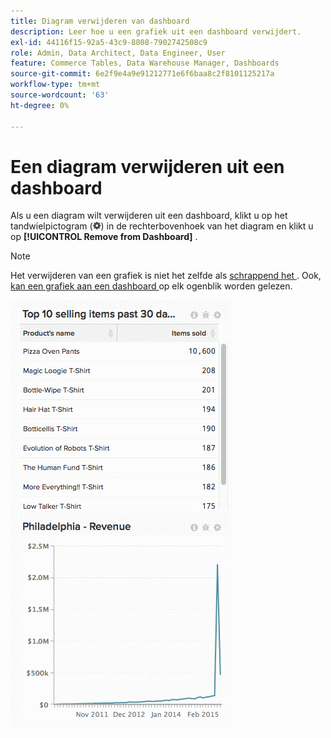 ```yaml
---
title: Diagram verwijderen van dashboard
description: Leer hoe u een grafiek uit een dashboard verwijdert.
exl-id: 44116f15-92a5-43c9-8808-7902742508c9
role: Admin, Data Architect, Data Engineer, User
feature: Commerce Tables, Data Warehouse Manager, Dashboards
source-git-commit: 6e2f9e4a9e91212771e6f6baa8c2f8101125217a
workflow-type: tm+mt
source-wordcount: '63'
ht-degree: 0%

---
```


# Een diagram verwijderen uit een dashboard

Als u een diagram wilt verwijderen uit een dashboard, klikt u op het tandwielpictogram (![](../../assets/gear-icon.png)) in de rechterbovenhoek van het diagram en klikt u op **[!UICONTROL Remove from Dashboard]** .

>[!NOTE]
>
>Het verwijderen van een grafiek is niet het zelfde als [ schrappend het ](../../data-user/dashboards/delete-chart.md). Ook, [ kan een grafiek aan een dashboard ](../../data-user/dashboards/add-charts-dashboard.md) op elk ogenblik worden gelezen.

![ verwijder grafiek ](../../assets/Removing_Charts_from_Dashboards.gif)
